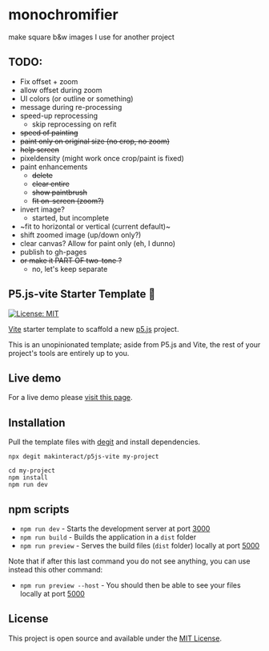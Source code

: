 # monochromifier

make square b&w images I use for another project

## TODO:

- Fix offset + zoom
- allow offset during zoom
- UI colors (or outline or something)
- message during re-processing
- speed-up reprocessing
  - skip reprocessing on refit
- ~~speed of painting~~
- ~~paint only on original size (no crop, no zoom)~~
- ~~help screen~~
- pixeldensity (might work once crop/paint is fixed)
- paint enhancements
  - ~~delete~~
  - ~~clear entire~~
  - ~~show paintbrush~~
  - ~~fit on-screen (zoom?)~~
- invert image?
  - started, but incomplete
- ~fit to horizontal or vertical (current default)~
- shift zoomed image (up/down only?)
- clear canvas? Allow for paint only (eh, I dunno)
- publish to gh-pages
- ~~or make it PART OF two-tone ?~~
  - no, let's keep separate

## P5.js-vite Starter Template 🚀

[![License: MIT](https://img.shields.io/badge/License-MIT-blue.svg)](https://opensource.org/licenses/MIT)

[Vite](https://vitejs.dev/) starter template to scaffold a new [p5.js](https://p5js.org) project.

This is an unopinionated template; aside from P5.js and Vite, the rest of your project's tools are entirely up to you.

## Live demo

For a live demo please [visit this page](https://p5js-vite-demo.surge.sh).

## Installation

Pull the template files with [degit](https://github.com/Rich-Harris/degit) and install dependencies.

```
npx degit makinteract/p5js-vite my-project

cd my-project
npm install
npm run dev
```

## npm scripts

- `npm run dev` - Starts the development server at port [3000](http://localhost:3000/)
- `npm run build` - Builds the application in a `dist` folder
- `npm run preview` - Serves the build files (`dist` folder) locally at port [5000](http://localhost:3000/)

Note that if after this last command you do not see anything, you can use instead this other command:

- `npm run preview --host` - You should then be able to see your files locally at port [5000](http://localhost:3000/)

## License

This project is open source and available under the [MIT License](LICENSE).
